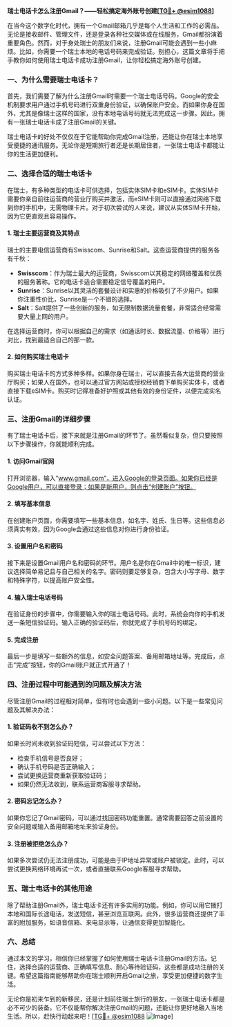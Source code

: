 **瑞士电话卡怎么注册Gmail？——轻松搞定海外账号创建[[TG💪+ @esim1088](https://t.me/s/esim1088)]**

在当今这个数字化时代，拥有一个Gmail邮箱几乎是每个人生活和工作的必需品。无论是接收邮件、管理文件，还是登录各种社交媒体或在线服务，Gmail都扮演着重要角色。然而，对于身处瑞士的朋友们来说，注册Gmail可能会遇到一些小麻烦。比如，你需要一个瑞士本地的电话号码来完成验证。别担心，这篇文章将手把手教你如何使用瑞士电话卡成功注册Gmail，让你轻松搞定海外账号创建。

### 一、为什么需要瑞士电话卡？

首先，我们需要了解为什么注册Gmail时需要一个瑞士电话号码。Google的安全机制要求用户通过手机号码进行双重身份验证，以确保账户安全。而如果你身在国外，尤其是像瑞士这样的国家，没有本地电话号码就无法完成这一步骤。因此，拥有一张瑞士电话卡成了注册Gmail的关键。

瑞士电话卡的好处不仅仅在于它能帮助你完成Gmail注册，还能让你在瑞士本地享受便捷的通讯服务。无论你是短期旅行者还是长期居住者，一张瑞士电话卡都能让你的生活更加便利。

### 二、选择合适的瑞士电话卡

在瑞士，有多种类型的电话卡可供选择，包括实体SIM卡和eSIM卡。实体SIM卡需要你亲自前往运营商的营业厅购买并激活，而eSIM卡则可以直接通过网络下载到你的手机中，无需物理卡片。对于初次尝试的人来说，建议从实体SIM卡开始，因为它更直观且容易操作。

#### 1. 瑞士主要运营商及其特点

瑞士的主要电信运营商有Swisscom、Sunrise和Salt。这些运营商提供的服务各有千秋：

- **Swisscom**：作为瑞士最大的运营商，Swisscom以其稳定的网络覆盖和优质的服务著称。它的电话卡适合需要稳定信号覆盖的用户。
- **Sunrise**：Sunrise以其灵活的套餐设计和实惠的价格吸引了不少用户。如果你注重性价比，Sunrise是一个不错的选择。
- **Salt**：Salt提供了一些创新的服务，如无限制数据流量套餐，非常适合经常需要大量上网的用户。

在选择运营商时，你可以根据自己的需求（如通话时长、数据流量、价格等）进行对比，找到最适合自己的那一款。

#### 2. 如何购买瑞士电话卡

购买瑞士电话卡的方式多种多样。如果你身在瑞士，可以直接去各大运营商的营业厅购买；如果人在国外，也可以通过官方网站或授权经销商下单购买实体卡，或者直接下载eSIM卡。购买时记得准备好护照或其他有效的身份证件，以便完成实名认证。

### 三、注册Gmail的详细步骤

有了瑞士电话卡后，接下来就是注册Gmail的环节了。虽然看似复杂，但只要按照以下步骤操作，你就能顺利完成。

#### 1. 访问Gmail官网

打开浏览器，输入“www.gmail.com”，进入Google的登录页面。如果你已经是Google用户，可以直接登录；如果是新用户，则点击“创建账户”按钮。

#### 2. 填写基本信息

在创建账户页面，你需要填写一些基本信息，如名字、姓氏、生日等。这些信息必须真实有效，因为Google会通过这些信息对你进行身份验证。

#### 3. 设置用户名和密码

接下来是设置Gmail用户名和密码的环节。用户名是你在Gmail中的唯一标识，建议选择简单易记且与自己相关的名字。密码则要足够复杂，包含大小写字母、数字和特殊字符，以提高账户安全性。

#### 4. 输入瑞士电话号码

在验证身份的步骤中，你需要输入你的瑞士电话号码。此时，系统会向你的手机发送一条短信验证码。输入正确的验证码后，你就完成了手机号码的绑定。

#### 5. 完成注册

最后一步是填写一些额外的信息，如安全问题答案、备用邮箱地址等。完成后，点击“完成”按钮，你的Gmail账户就正式开通了！

### 四、注册过程中可能遇到的问题及解决方法

尽管注册Gmail的过程相对简单，但有时也会遇到一些小问题。以下是一些常见问题及其解决办法：

#### 1. 验证码收不到怎么办？

如果长时间未收到验证码短信，可以尝试以下方法：
- 检查手机信号是否良好；
- 确认手机号码是否正确输入；
- 尝试更换运营商重新获取验证码；
- 如果仍然无法收到，联系运营商客服寻求帮助。

#### 2. 密码忘记怎么办？

如果你忘记了Gmail密码，可以通过找回密码功能重置。通常需要回答之前设置的安全问题或输入备用邮箱地址来验证身份。

#### 3. 注册被拒绝怎么办？

如果多次尝试仍无法注册成功，可能是由于IP地址异常或账户被锁定。此时，可以尝试更换网络环境再试一次，或者直接联系Google客服寻求帮助。

### 五、瑞士电话卡的其他用途

除了帮助注册Gmail外，瑞士电话卡还有许多实用的功能。例如，你可以用它拨打本地和国际长途电话，发送短信，甚至浏览互联网。此外，很多运营商还提供了丰富的附加服务，如语音信箱、来电显示等，让通信变得更加智能化。

### 六、总结

通过本文的学习，相信你已经掌握了如何使用瑞士电话卡注册Gmail的方法。记住，选择合适的运营商、正确填写信息、耐心等待验证码，这些都是成功注册的关键。希望这篇指南能够帮助你在瑞士顺利开启Gmail之旅，享受更加便捷的数字生活。

无论你是初来乍到的新移民，还是计划前往瑞士旅行的朋友，一张瑞士电话卡都是必不可少的装备。它不仅能帮你解决注册Gmail的问题，还能让你更好地融入当地生活。所以，赶快行动起来吧！[[TG💪+ @esim1088](https://t.me/s/esim1088) ![Image](https://i.postimg.cc/4NQfJmqS/Snipaste-2025-05-13-00-14-12.png)]